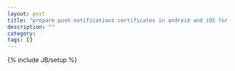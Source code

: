 ```yaml
---
layout: post
title: "prepare push notifications certificates in android and iOS for use with npm's apn and gcm"
description: ""
category: 
tags: []
---
```

{% include JB/setup %}
